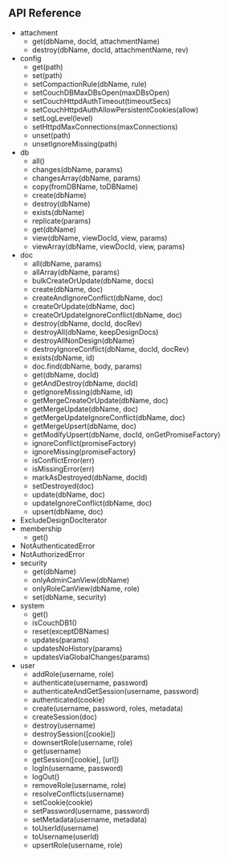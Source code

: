 ## API Reference

 * attachment
   * get(dbName, docId, attachmentName)
   * destroy(dbName, docId, attachmentName, rev)
 * config
   * get(path)
   * set(path)
   * setCompactionRule(dbName, rule)
   * setCouchDBMaxDBsOpen(maxDBsOpen)
   * setCouchHttpdAuthTimeout(timeoutSecs)
   * setCouchHttpdAuthAllowPersistentCookies(allow)
   * setLogLevel(level)
   * setHttpdMaxConnections(maxConnections)
   * unset(path)
   * unsetIgnoreMissing(path)
 * db
   * all()
   * changes(dbName, params)
   * changesArray(dbName, params)
   * copy(fromDBName, toDBName)
   * create(dbName)
   * destroy(dbName)
   * exists(dbName)
   * replicate(params)
   * get(dbName)
   * view(dbName, viewDocId, view, params)
   * viewArray(dbName, viewDocId, view, params)
 * doc
   * all(dbName, params)
   * allArray(dbName, params)
   * bulkCreateOrUpdate(dbName, docs)
   * create(dbName, doc)
   * createAndIgnoreConflict(dbName, doc)
   * createOrUpdate(dbName, doc)
   * createOrUpdateIgnoreConflict(dbName, doc)
   * destroy(dbName, docId, docRev)
   * destroyAll(dbName, keepDesignDocs)
   * destroyAllNonDesign(dbName)
   * destroyIgnoreConflict(dbName, docId, docRev)
   * exists(dbName, id)
   * doc.find(dbName, body, params)
   * get(dbName, docId)
   * getAndDestroy(dbName, docId)
   * getIgnoreMissing(dbName, id)
   * getMergeCreateOrUpdate(dbName, doc)
   * getMergeUpdate(dbName, doc)
   * getMergeUpdateIgnoreConflict(dbName, doc)
   * getMergeUpsert(dbName, doc)
   * getModifyUpsert(dbName, docId, onGetPromiseFactory)
   * ignoreConflict(promiseFactory)
   * ignoreMissing(promiseFactory)
   * isConflictError(err)
   * isMissingError(err)
   * markAsDestroyed(dbName, docId)
   * setDestroyed(doc)
   * update(dbName, doc)
   * updateIgnoreConflict(dbName, doc)
   * upsert(dbName, doc)
 * ExcludeDesignDocIterator
 * membership
   * get()
 * NotAuthenticatedError
 * NotAuthorizedError
 * security
   * get(dbName)
   * onlyAdminCanView(dbName)
   * onlyRoleCanView(dbName, role)
   * set(dbName, security)
 * system
   * get()
   * isCouchDB1()
   * reset(exceptDBNames)
   * updates(params)
   * updatesNoHistory(params)
   * updatesViaGlobalChanges(params)
 * user
   * addRole(username, role)
   * authenticate(username, password)
   * authenticateAndGetSession(username, password)
   * authenticated(cookie)
   * create(username, password, roles, metadata)
   * createSession(doc)
   * destroy(username)
   * destroySession([cookie])
   * downsertRole(username, role)
   * get(username)
   * getSession([cookie], [url])
   * logIn(username, password)
   * logOut()
   * removeRole(username, role)
   * resolveConflicts(username)
   * setCookie(cookie)
   * setPassword(username, password)
   * setMetadata(username, metadata)
   * toUserId(username)
   * toUsername(userId)
   * upsertRole(username, role)


